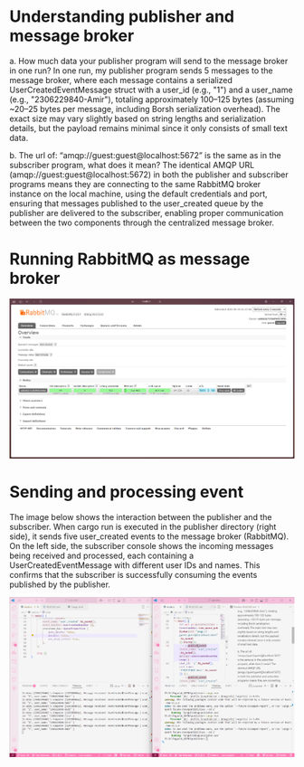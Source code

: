 # Understanding publisher and message broker
a. How much data your publisher program will send to the message broker in one run?
In one run, my publisher program sends 5 messages to the message broker, where each message contains a serialized UserCreatedEventMessage struct with a user_id (e.g., "1") and a user_name (e.g., "2306229840-Amir"), totaling approximately 100–125 bytes (assuming ~20–25 bytes per message, including Borsh serialization overhead). The exact size may vary slightly based on string lengths and serialization details, but the payload remains minimal since it only consists of small text data.

b. The url of: “amqp://guest:guest@localhost:5672” is the same as in the subscriber program, what does it mean?
The identical AMQP URL (amqp://guest:guest@localhost:5672) in both the publisher and subscriber programs means they are connecting to the same RabbitMQ broker instance on the local machine, using the default credentials and port, ensuring that messages published to the user_created queue by the publisher are delivered to the subscriber, enabling proper communication between the two components through the centralized message broker.

# Running RabbitMQ as message broker
![Running RabbitMQ as message broker](static/images/rabbitmq.png)

# Sending and processing event
The image below shows the interaction between the publisher and the subscriber. When cargo run is executed in the publisher directory (right side), it sends five user_created events to the message broker (RabbitMQ). On the left side, the subscriber console shows the incoming messages being received and processed, each containing a UserCreatedEventMessage with different user IDs and names. This confirms that the subscriber is successfully consuming the events published by the publisher.

![Sending and processing event](static/images/connection.png)


